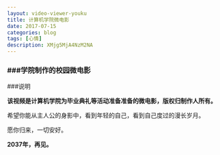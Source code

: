 ```yaml
---
layout: video-viewer-youku
title: 计算机学院微电影
date: 2017-07-15
categories: blog
tags: [心情]
description: XMjg5MjA4NzM2NA
---
```

<h3>###学院制作的校园微电影</h3>

###说明

<b>该视频是计算机学院为毕业典礼等活动准备准备的微电影，版权归制作人所有。</b>

希望你能从主人公的身影中，看到年轻的自己，看到自己度过的漫长岁月。

愿你归来，一切安好。

<b>2037年，再见。</b>